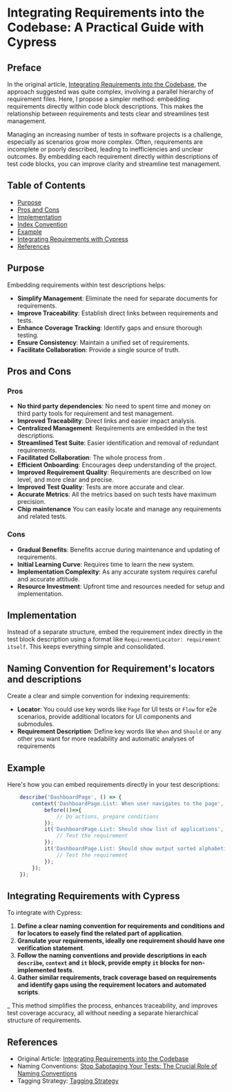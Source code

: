 # Integrating Requirements into the Codebase: A Practical Guide with Cypress

## Preface

In the original article, [Integrating Requirements into the Codebase](integrating-requirements-into-codebase.md), the
approach suggested was quite complex, involving a parallel hierarchy of requirement files. Here, I propose a simpler
method: embedding requirements directly within code block descriptions. This makes the relationship
between requirements and tests clear and streamlines test management.

Managing an increasing number of tests in software projects is a challenge, especially as scenarios
grow more complex. Often, requirements are incomplete or poorly described, leading to inefficiencies and unclear
outcomes. By embedding each requirement directly within descriptions of test code blocks, you can improve clarity and streamline
test management.

## Table of Contents

- [Purpose](#purpose)
- [Pros and Cons](#pros-and-cons)
- [Implementation](#implementation)
- [Index Convention](#index-convention)
- [Example](#example)
- [Integrating Requirements with Cypress](#integrating-requirements-with-cypress)
- [References](#references)

## Purpose

Embedding requirements within test descriptions helps:

- **Simplify Management**: Eliminate the need for separate documents for requirements.
- **Improve Traceability**: Establish direct links between requirements and tests.
- **Enhance Coverage Tracking**: Identify gaps and ensure thorough testing.
- **Ensure Consistency**: Maintain a unified set of requirements.
- **Facilitate Collaboration**: Provide a single source of truth.

## Pros and Cons

### Pros

- **No third party dependencies**: No need to spent time and money on third party tools for requirement and test management.
- **Improved Traceability**: Direct links and easier impact analysis.
- **Centralized Management**: Requirements are embedded in the test descriptions.
- **Streamlined Test Suite**: Easier identification and removal of redundant requirements.
- **Facilitated Collaboration**: The whole process from .
- **Efficient Onboarding**: Encourages deep understanding of the project.
- **Improved Requirement Quality**: Requirements are described on low level, and more clear and precise.
- **Improved Test Quality**: Tests are more accurate and clear.
- **Accurate Metrics**: All the metrics based on such tests have maximum precision.
- **Chip maintenance** You can easily locate and manage any requirements and related tests.

### Cons

- **Gradual Benefits**: Benefits accrue during maintenance and updating of requirements.
- **Initial Learning Curve**: Requires time to learn the new system.
- **Implementation Complexity**: As any accurate system requires careful and accurate attitude.
- **Resource Investment**: Upfront time and resources needed for setup and implementation.

## Implementation

Instead of a separate structure, embed the requirement index directly in the test block description using a format
like `RequirementLocator: requirement itself`. This keeps everything simple and consolidated.

## Naming Convention for Requirement's locators and descriptions

Create a clear and simple convention for indexing requirements:

- **Locator**: You could use key words like `Page` for UI tests or `Flow` for e2e scenarios, provide additional locators for UI components and submodules.
- **Requirement Description**: Define key words like `When` and `Should` or any other you want for more readability and automatic analyses of requirements

## Example

Here's how you can embed requirements directly in your test descriptions:

```javascript
    describe('DashboardPage', () => {
        context('DashboardPage.List: When user navigates to the page', () => {
            before(()=>{
                // Do actions, prepare conditions
            });
            it('DashboardPage.List: Should show list of applications', () => {
                // Test the requirement
            });
            it('DashboardPage.List: Should show output sorted alphabetically', () => {
                // Test the requirement
            });
        });
    }); 
```

## Integrating Requirements with Cypress

To integrate with Cypress:

1. **Define a clear naming convention for requirements and conditions and for locators to easely find the related part of application**.
2. **Granulate your requirements, ideally one requirement should have one verification statement**.
3. **Follow the naming conventions and provide descriptions in each `describe`, `context` and `it` block, provide empty `it` blocks for non-implemented tests**.
4. **Gather similar requirements, track coverage based on requirements and identify gaps using the requirement locators and automated scripts**.

_
This method simplifies the process, enhances traceability, and improves test coverage accuracy, all without needing a
separate hierarchical structure of requirements.

## References

- Original Article: [Integrating Requirements into the Codebase](integrating-requirements-into-codebase.md)
- Naming Conventions: [Stop Sabotaging Your Tests: The Crucial Role of Naming Conventions](naming-convention)
- Tagging Strategy: [Tagging Strategy](tagging-strategy.md)
